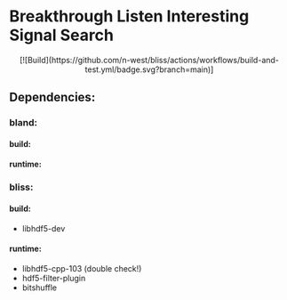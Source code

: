 
# Breakthrough Listen Interesting Signal Search

<p align="center">
[![Build](https://github.com/n-west/bliss/actions/workflows/build-and-test.yml/badge.svg?branch=main)]
</p>

## Dependencies:

### bland:
#### build:


#### runtime:


### bliss:

#### build:

* libhdf5-dev

#### runtime:
* libhdf5-cpp-103 (double check!)
* hdf5-filter-plugin
* bitshuffle
